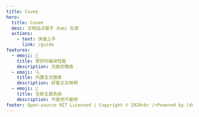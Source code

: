 ```yaml
---
title: Cuvee
hero:
  title: Cuvee
  desc: 文档站点基于 dumi 生成
  actions:
    - text: 快速上手
      link: /guide
features:
  - emoji: 🚀
    title: 更好的编译性能
    description: 无敌的雅痞
  - emoji: 🔍
    title: 内置全文搜索
    description: 好看又实用啊
  - emoji: 🎨
    title: 全新主题系统
    description: 不是吧不是吧
footer: Open-source MIT Licensed | Copyright © 2020<br />Powered by [dumi](https://d.umijs.org)
---
```

